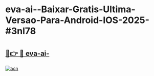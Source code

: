 # eva-ai--Baixar-Gratis-Ultima-Versao-Para-Android-IOS-2025-#3nl78

# <h2><a href="https://ainizakaria.my?title=eva-ai-&ref=24M">🔗👉 🔴 eva-ai-</a></h2>

[![acn](https://github.com/user-attachments/assets/0f9c940e-d8b0-45ae-aac7-cd30a18b3e1c)](https://ainizakaria.my?title=eva-ai-&ref=24M)

